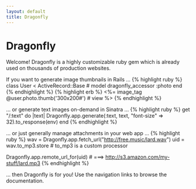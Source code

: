 ```yaml
---
layout: default
title: Dragonfly
---
```


# Dragonfly
Welcome! Dragonfly is a highly customizable ruby gem which is already used on thousands of production websites.

If you want to generate image thumbnails in Rails ...
{% highlight ruby %}
class User < ActiveRecord::Base  # model
  dragonfly_accessor :photo
end
{% endhighlight %}
{% highlight erb %}
<%= image_tag @user.photo.thumb('300x200#')  # view  %>
{% endhighlight %}

... or generate text images on-demand in Sinatra ...
{% highlight ruby %}
get "/:text" do |text|
  Dragonfly.app.generate(:text, text, "font-size" => 32).to_response(env)
end
{% endhighlight %}

... or just generally manage attachments in your web app ...
{% highlight ruby %}
wav = Dragonfly.app.fetch_url("http://free.music/lard.wav")
uid = wav.to_mp3.store  # to_mp3 is a custom processor

Dragonfly.app.remote_url_for(uid)  # ===> http://s3.amazon.com/my-stuff/lard.mp3
{% endhighlight %}

... then Dragonfly is for you! Use the navigation links to browse the documentation.
